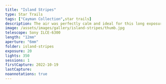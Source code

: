 ```yaml
---
title: "Island Stripes"
type: Star Trails
tags: ["Cayman Collection",star trails]
description: The air was perfectly calm and ideal for this long exposure of the Caribbean sky.
image: /assets/images/gallery/island-stripes/thumb.jpg
telescope: Sony ILCE-6300
length: "12mm"
aperture: "6mm"
folder: island-stripes
exposure: 20
lights: 350
sessions: 1
firstCapture: 2022-10-19 
lastCapture:
noannotations: true
---
```

